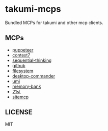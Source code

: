 # takumi-mcps

Bundled MCPs for takumi and other mcp clients.

## MCPs

- [puppeteer](https://github.com/modelcontextprotocol/servers/tree/main/src/puppeteer)
- [context7](https://github.com/upstash/context7-mcp)
- [sequential-thinking](https://github.com/modelcontextprotocol/servers/tree/main/src/sequentialthinking)
- [github](https://github.com/modelcontextprotocol/servers/tree/main/src/github)
- [filesystem](https://github.com/modelcontextprotocol/servers/tree/main/src/filesystem)
- [desktop-commander](https://github.com/wonderwhy-er/DesktopCommanderMCP)
- [umi](https://github.com/umijs/umi-mcp)
- [memory-bank](https://github.com/allpepper/memory-bank-mcp)
- [21st](https://github.com/21st-dev/magic-mcp)
- [sitemcp](https://github.com/ryoppippi/sitemcp)

## LICENSE

MIT
